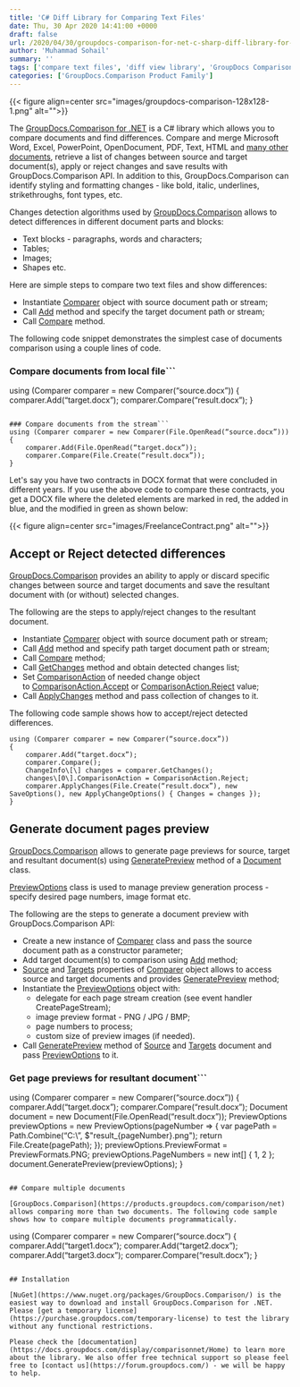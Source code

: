 ```yaml
---
title: 'C# Diff Library for Comparing Text Files'
date: Thu, 30 Apr 2020 14:41:00 +0000
draft: false
url: /2020/04/30/groupdocs-comparison-for-net-c-sharp-diff-library-for-comparing-text-files/
author: 'Muhammad Sohail'
summary: ''
tags: ['compare text files', 'diff view library', 'GroupDocs Comparison', ]
categories: ['GroupDocs.Comparison Product Family']
---
```




{{< figure align=center src="images/groupdocs-comparison-128x128-1.png" alt="">}}


The [GroupDocs.Comparison for .NET](https://products.groupdocs.com/comparison/net) is a C# library which allows you to compare documents and find differences. Compare and merge Microsoft Word, Excel, PowerPoint, OpenDocument, PDF, Text, HTML and [many other documents](https://docs.groupdocs.com/comparison/net), retrieve a list of changes between source and target document(s), apply or reject changes and save results with GroupDocs.Comparison API. In addition to this, GroupDocs.Comparison can identify styling and formatting changes - like bold, italic, underlines, strikethroughs, font types, etc.

Changes detection algorithms used by [GroupDocs.Comparison](https://apireference.groupdocs.com/comparison/net) allows to detect differences in different document parts and blocks:

*   Text blocks - paragraphs, words and characters;
*   Tables;
*   Images;
*   Shapes etc.

Here are simple steps to compare two text files and show differences: 

*   Instantiate [Comparer](https://apireference.groupdocs.com/net/comparison/groupdocs.comparison/comparer) object with source document path or stream;
*   Call [Add](https://apireference.groupdocs.com/net/comparison/groupdocs.comparison/comparer/methods/add/index) method and specify the target document path or stream;
*   Call [Compare](https://apireference.groupdocs.com/net/comparison/groupdocs.comparison/comparer/methods/compare/index) method.

The following code snippet demonstrates the simplest case of documents comparison using a couple lines of code. 

### Compare documents from local file```
using (Comparer comparer = new Comparer(“source.docx”))
{
    comparer.Add(“target.docx”);
    comparer.Compare(“result.docx”);
}
```

### Compare documents from the stream```
using (Comparer comparer = new Comparer(File.OpenRead(“source.docx”)))
{
    comparer.Add(File.OpenRead(“target.docx”));
    comparer.Compare(File.Create(“result.docx”));
}
```

Let's say you have two contracts in DOCX format that were concluded in different years. If you use the above code to compare these contracts, you get a DOCX file where the deleted elements are marked in red, the added in blue, and the modified in green as shown below:



{{< figure align=center src="images/FreelanceContract.png" alt="">}}


## Accept or Reject detected differences

[GroupDocs.Comparison](https://products.groupdocs.com/comparison/net) provides an ability to apply or discard specific changes between source and target documents and save the resultant document with (or without) selected changes.

The following are the steps to apply/reject changes to the resultant document.

*   Instantiate [Comparer](https://apireference.groupdocs.com/net/comparison/groupdocs.comparison/comparer) object with source document path or stream;
*   Call _[A](https://apireference.groupdocs.com/net/comparison/groupdocs.comparison/comparer/methods/add/index)_[dd](https://apireference.groupdocs.com/net/comparison/groupdocs.comparison/comparer/methods/add/index) method and specify path target document path or stream;
*   Call [Compare](https://apireference.groupdocs.com/net/comparison/groupdocs.comparison/comparer/methods/compare/index) method;
*   Call [GetChanges](https://apireference.groupdocs.com/net/comparison/groupdocs.comparison/comparer/methods/getchanges/index) method and obtain detected changes list;
*   Set [ComparisonAction](https://apireference.groupdocs.com/net/comparison/groupdocs.comparison.result/changeinfo/properties/comparisonaction) of needed change object to [ComparisonAction.Accept](https://apireference.groupdocs.com/net/comparison/groupdocs.comparison.result/comparisonaction) or [ComparisonAction.Reject](https://apireference.groupdocs.com/net/comparison/groupdocs.comparison.result/comparisonaction) value;
*   Call [ApplyChanges](https://apireference.groupdocs.com/net/comparison/groupdocs.comparison/comparer/methods/applychanges/index) method and pass collection of changes to it.

The following code sample shows how to accept/reject detected differences.

```
using (Comparer comparer = new Comparer(“source.docx”))
{
    comparer.Add(“target.docx”);
    comparer.Compare();
    ChangeInfo\[\] changes = comparer.GetChanges();
    changes\[0\].ComparisonAction = ComparisonAction.Reject;
    comparer.ApplyChanges(File.Create(“result.docx”), new SaveOptions(), new ApplyChangeOptions() { Changes = changes });
}
```

## Generate document pages preview

[GroupDocs.Comparison](https://products.groupdocs.com/comparison/net) allows to generate page previews for source, target and resultant document(s) using [GeneratePreview](https://apireference.groupdocs.com/net/comparison/groupdocs.comparison/document/methods/generatepreview) method of a [Document](https://apireference.groupdocs.com/net/comparison/groupdocs.comparison/document) class.

[PreviewOptions](https://apireference.groupdocs.com/net/comparison/groupdocs.comparison.options/previewoptions) class is used to manage preview generation process - specify desired page numbers, image format etc.

The following are the steps to generate a document preview with GroupDocs.Comparison API:

*   Create a new instance of [Comparer](https://apireference.groupdocs.com/net/comparison/groupdocs.comparison/comparer) class and pass the source document path as a constructor parameter;
*   Add target document(s) to comparison using [Add](https://apireference.groupdocs.com/net/comparison/groupdocs.comparison/comparer/methods/add/index) method;
*   [Source](https://apireference.groupdocs.com/net/comparison/groupdocs.comparison/comparer/properties/source) and [Targets](https://apireference.groupdocs.com/net/comparison/groupdocs.comparison/comparer/properties/targets) properties of [Comparer](https://apireference.groupdocs.com/net/comparison/groupdocs.comparison/comparer) object allows to access source and target documents and provides [GeneratePreview](https://apireference.groupdocs.com/net/comparison/groupdocs.comparison/document/methods/generatepreview) method;
*   Instantiate the [PreviewOptions](https://apireference.groupdocs.com/net/comparison/groupdocs.comparison.options/previewoptions) object with:
    *   delegate for each page stream creation (see event handler CreatePageStream); 
    *   image preview format - PNG / JPG / BMP;
    *   page numbers to process;
    *   custom size of preview images (if needed).
*   Call [GeneratePreview](https://apireference.groupdocs.com/net/comparison/groupdocs.comparison/document/methods/generatepreview) method of [Source](https://apireference.groupdocs.com/net/comparison/groupdocs.comparison/comparer/properties/source) and [Targets](https://apireference.groupdocs.com/net/comparison/groupdocs.comparison/comparer/properties/targets) document and pass [PreviewOptions](https://apireference.groupdocs.com/net/comparison/groupdocs.comparison.options/previewoptions) to it.

### Get page previews for resultant document```
using (Comparer comparer = new Comparer(“source.docx”))
{
    comparer.Add(“target.docx”);
    comparer.Compare(“result.docx”);
    Document document = new Document(File.OpenRead(“result.docx”));
    PreviewOptions previewOptions = new PreviewOptions(pageNumber =>
    {
        var pagePath = Path.Combine(“C:\\”, $"result\_{pageNumber}.png");
        return File.Create(pagePath);
    });
    previewOptions.PreviewFormat = PreviewFormats.PNG;
    previewOptions.PageNumbers = new int\[\] { 1, 2 };
    document.GeneratePreview(previewOptions);
}
```

## Compare multiple documents

[GroupDocs.Comparison](https://products.groupdocs.com/comparison/net) allows comparing more than two documents. The following code sample shows how to compare multiple documents programmatically.

```
using (Comparer comparer = new Comparer(“source.docx”)
{
    comparer.Add(“target1.docx”);
    comparer.Add(“target2.docx”);
    comparer.Add(“target3.docx”);
    comparer.Compare(“result.docx”);
}
```

## Installation

[NuGet](https://www.nuget.org/packages/GroupDocs.Comparison/) is the easiest way to download and install GroupDocs.Comparison for .NET. Please [get a temporary license](https://purchase.groupdocs.com/temporary-license) to test the library without any functional restrictions.

Please check the [documentation](https://docs.groupdocs.com/display/comparisonnet/Home) to learn more about the library. We also offer free technical support so please feel free to [contact us](https://forum.groupdocs.com/) - we will be happy to help.




